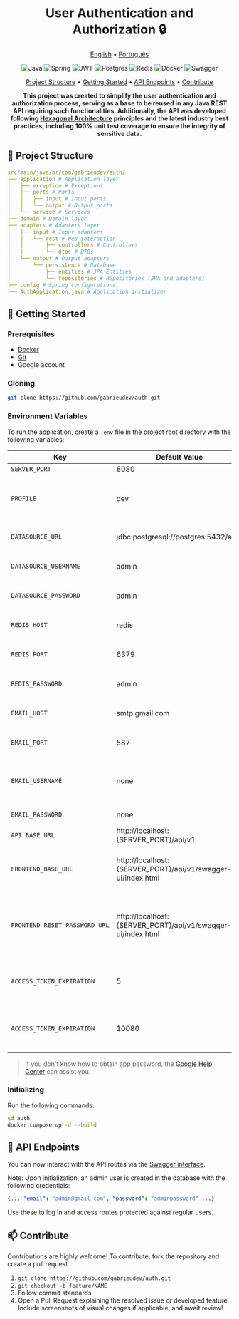 <h1 align="center" style="font-weight: bold;">User Authentication and Authorization 🔒</h1>

<p align="center">
  <a href="#inicio">English</a> •
  <a href="README.pt-br.md">Português</a>
</p>

<p align="center">
  <img src="https://img.shields.io/badge/java-%23ED8B00.svg?style=for-the-badge&logo=openjdk&logoColor=white" alt="Java">
  <img src="https://img.shields.io/badge/spring-%236DB33F.svg?style=for-the-badge&logo=spring&logoColor=white" alt="Spring">
  <img src="https://img.shields.io/badge/JWT-black?style=for-the-badge&logo=JSON%20web%20tokens" alt="JWT">
  <img src="https://img.shields.io/badge/postgres-%23316192.svg?style=for-the-badge&logo=postgresql&logoColor=white" alt="Postgres">
  <img src="https://img.shields.io/badge/redis-%23DD0031.svg?style=for-the-badge&logo=redis&logoColor=white" alt="Redis">
  <img src="https://img.shields.io/badge/docker-%230db7ed.svg?style=for-the-badge&logo=docker&logoColor=white" alt="Docker">
  <img src="https://img.shields.io/badge/-Swagger-%23Clojure?style=for-the-badge&logo=swagger&logoColor=white" alt="Swagger">
</p>

<p align="center">
 <a href="#structure">Project Structure</a> • 
 <a href="#start">Getting Started</a> • 
 <a href="#routes">API Endpoints</a> •
 <a href="#contribute">Contribute</a>
</p>

<p align="center">
  <b>This project was created to simplify the user authentication and authorization process, serving as a base to be reused in any Java REST API requiring such functionalities. Additionally, the API was developed following <a href="https://medium.com/@marcio.kgr/arquitetura-hexagonal-8958fb3e5507">Hexagonal Architecture</a> principles and the latest industry best practices, including 100% unit test coverage to ensure the integrity of sensitive data.</b>
</p>

<h2 id="structure">📂 Project Structure</h2>

```yaml
src/main/java/br/com/gabrieudev/auth/
├── application # Application layer
│   ├── exception # Exceptions
│   ├── ports # Ports
│   │   ├── input # Input ports
│   │   └── output # Output ports
│   └── service # Services
├── domain # Domain layer
├── adapters # Adapters layer
│   ├── input # Input adapters
│   │   └── rest # Web interaction
│   │       ├── controllers # Controllers
│   │       └── dtos # DTOs
│   └── output # Output adapters
│       └── persistence # Database
│           ├── entities # JPA Entities
│           └── repositories # Repositories (JPA and adapters)
├── config # Spring configurations
└── AuthApplication.java # Application initializer
```

<h2 id="start">🚀 Getting Started</h2>

<h3>Prerequisites</h3>

- [Docker](https://www.docker.com/get-started/)
- [Git](https://git-scm.com/downloads)
- Google account

<h3>Cloning</h3>

```bash
git clone https://github.com/gabrieudev/auth.git
```

<h3>Environment Variables</h3>

To run the application, create a `.env` file in the project root directory with the following variables:

| Key                           | Default Value                                               | Required | Description                                                      |
| ----------------------------- | ----------------------------------------------------------- | -------- | ---------------------------------------------------------------- |
| `SERVER_PORT`                 | 8080                                                        | no       | server port.                                                     |
| `PROFILE`                     | dev                                                         | no       | profile in which the application will run (dev or prod).         |
| `DATASOURCE_URL`              | jdbc:postgresql://postgres:5432/auth                        | no       | database connection URL.                                         |
| `DATASOURCE_USERNAME`         | admin                                                       | no       | database connection username.                                    |
| `DATASOURCE_PASSWORD`         | admin                                                       | no       | database connection password.                                    |
| `REDIS_HOST`                  | redis                                                       | no       | Redis connection host.                                           |
| `REDIS_PORT`                  | 6379                                                        | no       | Redis connection port.                                           |
| `REDIS_PASSWORD`              | admin                                                       | no       | Redis connection password.                                       |
| `EMAIL_HOST`                  | smtp.gmail.com                                              | no       | email host for sending notifications.                            |
| `EMAIL_PORT`                  | 587                                                         | no       | email port for sending notifications.                            |
| `EMAIL_USERNAME`              | none                                                        | yes      | email for sending notifications through the application.         |
| `EMAIL_PASSWORD`              | none                                                        | yes      | app password.                                                    |
| `API_BASE_URL`                | http://localhost:{SERVER_PORT}/api/v1                       | no       | base URL of the API.                                             |
| `FRONTEND_BASE_URL`           | http://localhost:{SERVER_PORT}/api/v1/swagger-ui/index.html | no       | URL of some interface for redirection (Swagger as default).      |
| `FRONTEND_RESET_PASSWORD_URL` | http://localhost:{SERVER_PORT}/api/v1/swagger-ui/index.html | no       | URL of page for password reset in frontend (Swagger as default). |
| `ACCESS_TOKEN_EXPIRATION`     | 5                                                           | no       | access token expiration time in minutes.                         |
| `ACCESS_TOKEN_EXPIRATION`     | 10080                                                       | no       | refresh token expiration time in minutes.                        |

> If you don't know how to obtain app password, the [Google Help Center](https://support.google.com/accounts/answer/185833?hl=pt-BR) can assist you.

<h3>Initializing</h3>

Run the following commands:

```bash
cd auth
docker compose up -d --build
```

<h2 id="routes">📍 API Endpoints</h2>

You can now interact with the API routes via the [Swagger interface](http://localhost:8080/api/v1/swagger-ui/index.html).

Note: Upon initialization, an admin user is created in the database with the following credentials:

```yaml
{... "email": "admin@gmail.com", "password": "adminpassword" ...}
```

Use these to log in and access routes protected against regular users.

<h2 id="contribute">📫 Contribute</h2>

Contributions are highly welcome! To contribute, fork the repository and create a pull request.

1. `git clone https://github.com/gabrieudev/auth.git`
2. `git checkout -b feature/NAME`
3. Follow commit standards.
4. Open a Pull Request explaining the resolved issue or developed feature. Include screenshots of visual changes if applicable, and await review!
